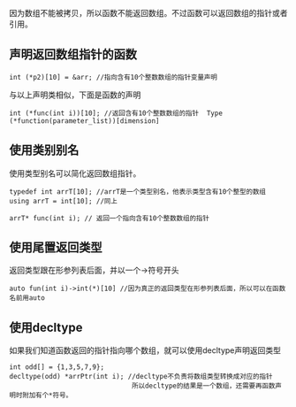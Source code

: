 因为数组不能被拷贝，所以函数不能返回数组。不过函数可以返回数组的指针或者引用。
## 声明返回数组指针的函数
```
int (*p2)[10] = &arr; //指向含有10个整数数组的指针变量声明
```
与以上声明类相似，下面是函数的声明
```
int (*func(int i))[10]; //返回含有10个整数数组的指针  Type (*function(parameter_list))[dimension]
```
## 使用类别别名
使用类型别名可以简化返回数组指针。

```
typedef int arrT[10]; //arrT是一个类型别名，他表示类型含有10个整型的数组
using arrT = int[10]; //同上

arrT* func(int i); // 返回一个指向含有10个整数数组的指针
```
## 使用尾置返回类型
返回类型跟在形参列表后面，并以一个->符号开头
```
auto fun(int i)->int(*)[10] //因为真正的返回类型在形参列表后面，所以可以在函数名前用auto
```
## 使用decltype
如果我们知道函数返回的指针指向哪个数组，就可以使用decltype声明返回类型
```
int odd[] = {1,3,5,7,9};
decltype(odd) *arrPtr(int i); //decltype不负责将数组类型转换成对应的指针
                               所以decltype的结果是一个数组，还需要再函数声明时附加有个*符号。
```
